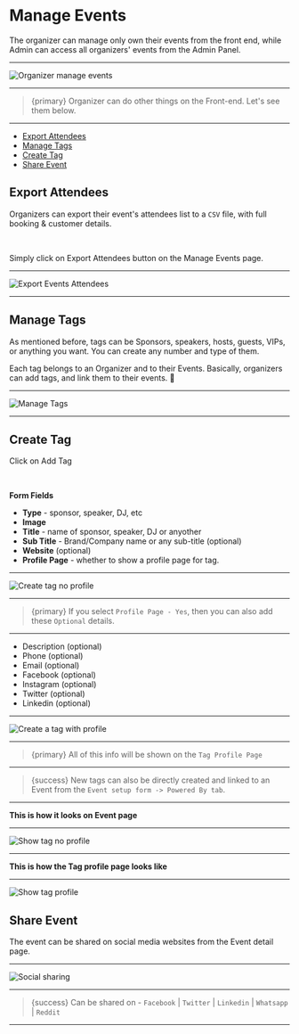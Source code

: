 # Manage Events

The organizer can manage only own their events from the front end, while Admin can access all organizers' events from the Admin Panel.

---

![Organizer manage events](https://eventmie-pro-docs.classiebit.com/images/events-manage-events.jpg "Organizer manage events")

---

>{primary} Organizer can do other things on the Front-end. Let's see them below.

---

- [Export Attendees](#Export-Attendees)
- [Manage Tags](#manage-tags)
- [Create Tag](#create-tag)
- [Share Event](#share-event)



<a name="Export-Attendees"></a>
## Export Attendees

Organizers can export their event's attendees list to a `CSV` file, with full booking & customer details.

<br>

Simply click on <larecipe-button type="black" size="sm" rounded>Export Attendees</larecipe-button> button on the Manage Events page.

---

![Export Events Attendees](https://eventmie-pro-docs.classiebit.com/images/events-manage-export-csv.jpg "Export Events Attendees")

---



<a name="manage-tags"></a>
## Manage Tags

As mentioned before, tags can be Sponsors, speakers, hosts, guests, VIPs, or anything you want. You can create any number and type of them.

Each tag belongs to an Organizer and to their Events. Basically, organizers can add tags, and link them to their events. 😬

---

![Manage Tags](https://eventmie-pro-docs.classiebit.com/images/events-manage-manage-tags.jpg "Manage Tags")

---


<a name="create-tag"></a>
## Create Tag

Click on <larecipe-button type="secondary" size="sm" rounded>Add Tag</larecipe-button>

<br>

**Form Fields**

- **Type** - sponsor, speaker, DJ, etc
- **Image**
- **Title** - name of sponsor, speaker, DJ or anyother
- **Sub Title** - Brand/Company name or any sub-title (optional)
- **Website** (optional)
- **Profile Page** - whether to show a profile page for tag.

---

![Create tag no profile](https://eventmie-pro-docs.classiebit.com/images/events-manage-tag-create-no-profile.jpg "Create tag no profile")

---

>{primary} If you select `Profile Page - Yes`, then you can also add these `Optional` details.

---

- Description (optional)
- Phone (optional)
- Email (optional)
- Facebook (optional)
- Instagram (optional)
- Twitter (optional)
- Linkedin (optional)

---

![Create a tag with profile](https://eventmie-pro-docs.classiebit.com/images/events-manage-tag-create-profile.jpg "Create a tag with profile")

---

>{primary} All of this info will be shown on the `Tag Profile Page`

---

>{success} New tags can also be directly created and linked to an Event from the `Event setup form -> Powered By tab`.

---

**This is how it looks on Event page**

---

![Show tag no profile](https://eventmie-pro-docs.classiebit.com/images/events-manage-tag-show.jpg "Show tag no profile")

---

**This is how the Tag profile page looks like**

---

![Show tag profile](https://eventmie-pro-docs.classiebit.com/images/events-manage-tag-show-profile.jpg "Show tag profile")




<a name="share-event"></a>
## Share Event

The event can be shared on social media websites from the Event detail page.

---

![Social sharing](https://eventmie-pro-docs.classiebit.com/images/events-manage-share-event.jpg "Social sharing")

---

>{success} Can be shared on - `Facebook` | `Twitter` | `Linkedin` | `Whatsapp` | `Reddit`

---